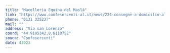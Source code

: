 ```yaml
---
title: "Macelleria Equina del Maslà"
link: "https://www.confesercenti-al.it/news/234-consegne-a-domicilio-alessandria-lista-aggiornata-al-26-marzo.html"
phone: "0131 325237"
mail: ""
address: "Via san Lorenzo"
coord: "44.9105342,8.6110752"
souce: "Confesercenti"
date: 43923
---
```



